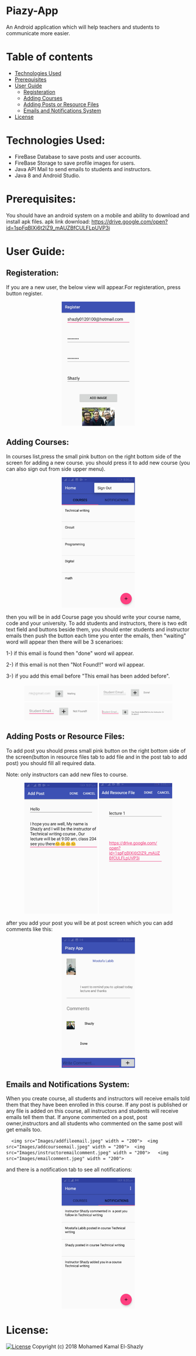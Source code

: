 # Piazy-App
 An Android application which will help teachers and students to communicate more easier.

Table of contents
=================

<!--ts-->
   * [Technologies Used](#technologies-used)
   * [Prerequisites](#prerequisites)
   * [User Guide](#user-guide)
      * [Registeration](#registeration)
      * [Adding Courses](#adding-courses)
      * [Adding Posts or Resource Files](#adding-posts-or-resource-files)
      * [Emails and Notifications System](#emails-and-notifications-system)
   * [License](#license)
<!--te-->

Technologies Used:
==================
- FireBase Database to save posts and user accounts.
- FireBase Storage to save profile images for users.
- Java API Mail to send emails to students and instructors.
- Java 8 and Android Studio. 

Prerequisites:
=============
You should have an android system on a mobile and ability to download and install apk files.
apk link download:
https://drive.google.com/open?id=1spFqBIXi6t2IZ9_mAUZBfCULFLpUVP3i

User Guide:
===========

Registeration:
--------------------
  
  If you are a new user, the below view will appear.For registeration, press button register. 

   <p align="center">
      <img src="Images/Register.jpeg" width = "200">
   </p>

Adding Courses:
--------------------
  
  In courses list,press the small pink button on the right bottom side of the screen for adding a new course. you should press    it to add new course (you can also sign out from side upper menu).
  
<p align="center">
      <img src="Images/courselistandsignout.jpeg" width = "200"> 
    </p>

then you will be in add Course page you should write your course name, code and your university.
To add students and instructors, there is two edit text field and buttons beside them, you should enter students and instructor emails then push the button each time you enter the emails, then "waiting" word will appear then there will be 3 scenarioes:

1-) if this email is found  then "done" word wil appear.

2-) if this  email is not then "Not Found!!" word wil appear.

3-) if you add this email before "This email has been added before".

<p align="center">
     <img src="Images/waitaddstudent.jpeg" width = "200"> <img src="Images/addstudent.jpeg" width = "200"> <img src="Images/notfoundstudent.jpeg" width = "200">  <img src="Images/hasbeenadded.jpeg" width = "200"> 
    </p>
 
Adding Posts or Resource Files:
--------------------------------

  To add post you should press small pink button on the right bottom side of the screen(button in resource files tab to add file and in the post tab to add post) you should fill all required data.
 
 Note: only instructors can add new files to course.
 
<p align="center">
     <img src="Images/addpost.jpeg" width = "200"> <img src="Images/addfile.jpeg" width = "200">
    </p> 

after you add your post you will be at post screen which you can add comments like this:
 
<p align="center">
       <img src="Images/studentpost.jpeg" width = "200">
     </p>  
 
Emails and Notifications System:
--------------------
  
  When you create course, all students and instructors will receive emails told them that they have been enrolled in this course. If any post is published or any file is added on this course, all instructors and students will receive emails tell them that.
  If anyone commented on a post, post owner,instructors and all  students who commented on the same post will get emails too.
     
      <img src="Images/addfileemail.jpeg" width = "200">  <img src="Images/addcourseemail.jpeg" width = "200">  <img src="Images/instructoremailcomment.jpeg" width = "200">   <img src="Images/emailcomment.jpeg" width = "200"> 
     

and there is a notification tab to see all notifications:
    
<p align="center">
       <img src="Images/Notificationlist.jpeg" width = "200">
    </p>

License:
=======

[![License](http://img.shields.io/:license-mit-blue.svg?style=flat-square)](http://badges.mit-license.org)
Copyright (c) 2018 Mohamed Kamal El-Shazly






